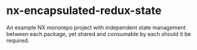 # nx-encapsulated-redux-state
An example NX monorepo project with independent state management between each package, yet shared and consumable by each should it be required.
